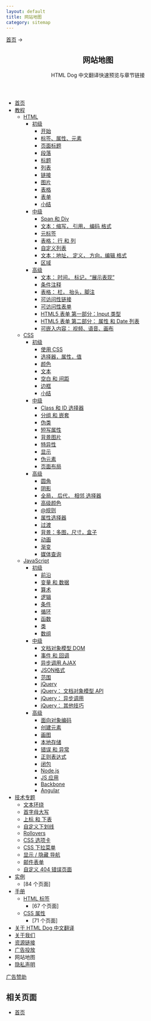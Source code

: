 ```yaml
---
layout: default
title: 网站地图
category: sitemap
---
```

<nav id="you_are_here"><a href="/" id="home_link">首页</a><span id="yah_last"> &rarr; </span></nav>

<article>

<header>

<div id="flowerbreak" class="flowernum2 flowerextra"></div>
<h1>网站地图</h1>

<p>HTML Dog 中文翻译快速预览与章节链接</p>


<aside id="flower_primary" class="flower">
<div id="bsap_1294690" class="bsarocks bsap_42de178ce2c5601e0c8eebfd00a854ae"></div>
</aside>


</header>

<section id="main_content">

<ul>
<li><a href="/">首页</a></li>
<li><a href="/guides/">教程</a>
<ul>
<li><a href="/guides/html/">HTML</a>
<ul>
<li><a href="/guides/html/beginner/">初级</a>
<ul>
<li><a href="/guides/html/beginner/gettingstarted/">开始</a></li>
<li><a href="/guides/html/beginner/tags/">标签、属性、元素</a></li>
<li><a href="/guides/html/beginner/titles/">页面标题</a></li>
<li><a href="/guides/html/beginner/paragraphs/">段落</a></li>
<li><a href="/guides/html/beginner/headings/">标题</a></li>
<li><a href="/guides/html/beginner/lists/">列表</a></li>
<li><a href="/guides/html/beginner/links/">链接</a></li>
<li><a href="/guides/html/beginner/images/">图片</a></li>
<li><a href="/guides/html/beginner/tables/">表格</a></li>
<li><a href="/guides/html/beginner/forms/">表单</a></li>
<li><a href="/guides/html/beginner/conclusion/">小结</a></li>
</ul></li>
<li><a href="/guides/html/intermediate/">中级</a>
<ul>
<li><a href="/guides/html/intermediate/spandiv/">Span 和 Div</a></li>
<li><a href="/guides/html/intermediate/text/">文本：缩写， 引用， 编码 格式</a></li>
<li><a href="/guides/html/intermediate/metatags/">元标签</a></li>
<li><a href="/guides/html/intermediate/tables/">表格： 行 和 列</a></li>
<li><a href="/guides/html/intermediate/definitionlists/">自定义列表</a></li>
<li><a href="/guides/html/intermediate/text2/">文本：地址， 定义， 方向，编辑 格式</a></li>
<li><a href="/guides/html/intermediate/sectioning/">区域</a></li>
</ul></li>
<li><a href="/guides/html/advanced/">高级</a>
<ul>
<li><a href="/guides/html/advanced/text/">文本： 时间， 标记，&#8220;展示表现&#8221;</a></li>
<li><a href="/guides/html/advanced/conditionalcomments/">条件注释</a></li>
<li><a href="/guides/html/advanced/tables/">表格： 栏， 抬头，脚注</a></li>
<li><a href="/guides/html/advanced/links/">可访问性链接</a></li>
<li><a href="/guides/html/advanced/forms/">可访问性表单</a></li>
<li><a href="/guides/html/advanced/html5forms1/">HTML5 表单 第一部分：Input 类型</a></li>
<li><a href="/guides/html/advanced/html5forms2/">HTML5 表单 第二部分： 属性 和 Date 列表</a></li>
<li><a href="/guides/html/advanced/embeddedcontent/">可嵌入内容： 视频、语音、画布</a></li>
</ul></li>
</ul></li>
<li><a href="/guides/css/">CSS</a>
<ul>
<li><a href="/guides/css/beginner/">初级</a>
<ul>
<li><a href="/guides/css/beginner/applyingcss/">使用 CSS</a></li>
<li><a href="/guides/css/beginner/selectors/">选择器，属性，值</a></li>
<li><a href="/guides/css/beginner/colors/">颜色</a></li>
<li><a href="/guides/css/beginner/text/">文本</a></li>
<li><a href="/guides/css/beginner/margins/">空白 和 间距</a></li>
<li><a href="/guides/css/beginner/borders/">边框</a></li>
<li><a href="/guides/css/beginner/conclusion/">小结</a></li>
</ul></li>
<li><a href="/guides/css/intermediate/">中级</a>
<ul>
<li><a href="/guides/css/intermediate/classid/">Class 和 ID 选择器</a></li>
<li><a href="/guides/css/intermediate/grouping/">分组 和 嵌套</a></li>
<li><a href="/guides/css/intermediate/pseudoclasses/">伪类</a></li>
<li><a href="/guides/css/intermediate/shorthand/">短写属性</a></li>
<li><a href="/guides/css/intermediate/backgroundimages/">背景图片</a></li>
<li><a href="/guides/css/intermediate/specificity/">特异性</a></li>
<li><a href="/guides/css/intermediate/display/">显示</a></li>
<li><a href="/guides/css/intermediate/pseudoelements/">伪元素</a></li>
<li><a href="/guides/css/intermediate/layout/">页面布局</a></li>
</ul></li>
<li><a href="/guides/css/advanced/">高级</a>
<ul>
<li><a href="/guides/css/advanced/roundedcorners/">圆角</a></li>
<li><a href="/guides/css/advanced/shadows/">阴影</a></li>
<li><a href="/guides/css/advanced/selectors/">全局， 后代， 相邻 选择器</a></li>
<li><a href="/guides/css/advanced/colors/">高级颜色</a></li>
<li><a href="/guides/css/advanced/atrules/">@规则</a></li>
<li><a href="/guides/css/advanced/attributeselectors/">属性选择器</a></li>
<li><a href="/guides/css/advanced/transitions/">过渡</a></li>
<li><a href="/guides/css/advanced/backgrounds/">背景：多图，尺寸，盒子</a></li>
<li><a href="/guides/css/advanced/transformations/">动画</a></li>
<li><a href="/guides/css/advanced/gradients/">渐变</a></li>
<li><a href="/guides/css/advanced/mediaqueries/">媒体查询</a></li>
</ul></li>
</ul></li>
<li><a href="/guides/javascript/">JavaScript</a>
<ul>
<li><a href="/guides/javascript/beginner/">初级</a>
<ul>
<li><a href="/guides/javascript/beginner/makingstuffhappen/">前沿</a></li>
<li><a href="/guides/javascript/beginner/variables/">变量 和 数据</a></li>
<li><a href="/guides/javascript/beginner/math/">算术</a></li>
<li><a href="/guides/javascript/beginner/logic/">逻辑</a></li>
<li><a href="/guides/javascript/beginner/conditional/">条件</a></li>
<li><a href="/guides/javascript/beginner/looping/">循环</a></li>
<li><a href="/guides/javascript/beginner/functions/">函数</a></li>
<li><a href="/guides/javascript/beginner/objects/">类</a></li>
<li><a href="/guides/javascript/beginner/arrays/">数组</a></li>
</ul></li>
<li><a href="/guides/javascript/intermediate/">中级</a>
<ul>
<li><a href="/guides/javascript/intermediate/thedom/">文档对象模型 DOM</a></li>
<li><a href="/guides/javascript/intermediate/events/">事件 和 回调</a></li>
<li><a href="/guides/javascript/intermediate/ajax/">异步调用 AJAX</a></li>
<li><a href="/guides/javascript/intermediate/json/">JSON格式</a></li>
<li><a href="/guides/javascript/intermediate/scope/">范围</a></li>
<li><a href="/guides/javascript/intermediate/jquery/">jQuery</a></li>
<li><a href="/guides/javascript/intermediate/jquerydom/">jQuery： 文档对象模型 API</a></li>
<li><a href="/guides/javascript/intermediate/jqueryajax/">jQuery： 异步调用</a></li>
<li><a href="/guides/javascript/intermediate/jquerytricks/">jQuery： 其他技巧</a></li>
</ul></li>
<li><a href="/guides/javascript/advanced/">高级</a>
<ul>
<li><a href="/guides/javascript/advanced/oo/">面向对象编码</a></li>
<li><a href="/guides/javascript/advanced/creatingelements/">创建元素</a></li>
<li><a href="/guides/javascript/advanced/canvas/">画图</a></li>
<li><a href="/guides/javascript/advanced/localstorage/">本地存储</a></li>
<li><a href="/guides/javascript/advanced/errors/">错误 和 异常</a></li>
<li><a href="/guides/javascript/advanced/regex/">正则表达式</a></li>
<li><a href="/guides/javascript/advanced/closures/">闭包</a></li>
<li><a href="/guides/javascript/advanced/node/">Node.js</a></li>
<li><a href="/guides/javascript/advanced/jsapps/">JS 应用</a></li>
<li><a href="/guides/javascript/advanced/backbone/">Backbone</a></li>
<li><a href="/guides/javascript/advanced/angular/">Angular</a></li>
</ul></li>
</ul></li>
</ul></li>
<li><a href="/techniques/">技术专题</a>
<ul>
<li><a href="/techniques/pullquotes/">文本环绕</a></li>
<li><a href="/techniques/dropcaps/">首字母大写</a></li>
<li><a href="/techniques/superscript/">上标 和 下表</a></li>
<li><a href="/techniques/underlines/">自定义下划线</a></li>
<li><a href="/techniques/rollovers/">Rollovers</a></li>
<li><a href="/techniques/tabs/">CSS 选项卡</a></li>
<li><a href="/techniques/dropdowns/">CSS 下拉菜单</a></li>
<li><a href="/techniques/showhide/">显示 / 隐藏 导航</a></li>
<li><a href="/techniques/formtoemail/">邮件表单</a></li>
<li><a href="/techniques/404/">自定义 404 错误页面</a></li>
</ul></li>
<li><a href="/examples/">实例</a>
<ul>
<li>[84 个页面]</li>
</ul></li>
<li><a href="/reference/">手册</a>
<ul>
<li><a href="/reference/htmltags/">HTML 标签</a>
<ul>
<li>[67 个页面]</li>
</ul></li>
<li><a href="/reference/cssproperties/">CSS 属性</a>
<ul>
<li>[71 个页面]</li>
</ul></li>
</ul></li>
<li><a href="/about/">关于 HTML Dog 中文翻译</a></li>
<li><a href="/contact/">关于我们</a></li>
<li><a href="/linkto/">资源链接</a></li>
<li><a href="/advertise/">广告投放</a></li>
<li>网站地图</li>
<li><a href="/terms/">隐私声明</a></li>
</ul>



<aside id="flowers">
<div class="flower">
<div id="bsap_1294762" class="bsarocks bsap_42de178ce2c5601e0c8eebfd00a854ae"></div>
</div>

<div class="blossom">
<div id="bsap_1294763" class="bsarocks bsap_42de178ce2c5601e0c8eebfd00a854ae"></div>
<div id="bsap_1294764" class="bsarocks bsap_42de178ce2c5601e0c8eebfd00a854ae"></div>
</div>

<p><a href="/advertise/">广告赞助</a></p>

</aside>



</section>


<footer id="related">

<h2>相关页面</h2>


<ul>
<li><a href="/">首页</a></li>
</ul>

</footer>

</article>